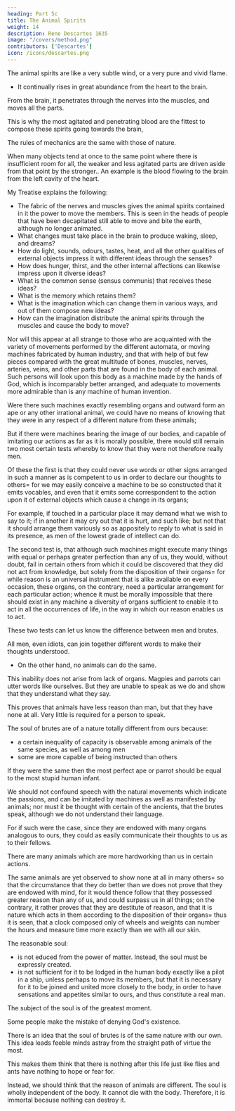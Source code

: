 ```yaml
---
heading: Part 5c
title: The Animal Spirits
weight: 14
description: Rene Descartes 1635
image: "/covers/method.png"
contributors: ['Descartes']
icon: /icons/descartes.png
---
```





The animal spirits are like a very subtle wind, or a very pure and vivid flame. 
- It continually rises in great abundance from the heart to the brain. 

From the brain, it penetrates through the nerves into the muscles, and moves all the parts. 

This is why the most agitated and penetrating blood are the fittest to compose these spirits going towards the brain, 

<!-- the arteries which carry them directly to brain from the heart  -->

The rules of mechanics are the same with those of nature.

When many objects tend at once to the same point where there is insufficient room for all, the weaker and less agitated parts are driven aside from that point by the stronger.. An example is the blood flowing to the brain from the left cavity of the heart.

 <!-- which alone in this way reach it I had expounded all these matters with sufficient minuteness in the treatise which I formerly thought of publishing. -->

My Treatise explains the following:

- The fabric of the nerves and muscles gives the animal spirits contained in it the power to move the members. This is seen in the heads of people that have been decapitated still able to move and bite the earth, although no longer animated.
- What changes must take place in the brain to produce waking, sleep, and dreams?
- How do light, sounds, odours, tastes, heat, and all the other qualities of external objects impress it with different ideas through the senses?
- How does hunger, thirst, and the other internal affections can likewise impress upon it diverse ideas?
- What is the common sense (sensus communis) that receives these ideas?
- What is the memory which retains them?
- What is the imagination which can change them in various ways, and out of them compose new ideas?
- How can the imagination distribute the animal spirits through the muscles and  cause the body to move?

 <!-- , and in a manner as suited, whether to the objects that are presented to its senses or to its internal affections, as can take place in our own case apart from the guidance of the will.  -->

Nor will this appear at all strange to those who are acquainted with the variety of movements performed by the different automata, or moving machines fabricated by human industry, and that with help of but few pieces compared with the great multitude of bones, muscles, nerves, arteries, veins, and other parts that are found in the body of each animal. Such persons will look upon this body as a machine made by the hands of God, which is incomparably better arranged, and adequate to movements more admirable than is any machine of human invention. 

Were there such machines exactly resembling organs and outward form an ape or any other irrational animal, we could have no means of knowing that they were in any respect of a different nature from these animals; 

But if there were machines bearing the image of our bodies, and capable of imitating our actions as far as it is morally possible, there would still remain two most certain tests whereby to know that they were not therefore really men. 

Of these the first is that they could never use words or other signs arranged in such a manner as is competent to us in order to declare our thoughts to others= for we may easily conceive a machine to be so constructed that it emits vocables, and even that it emits some correspondent to the action upon it of external objects which cause a change in its organs; 

For example, if touched in a particular place it may demand what we wish to say to it; if in another it may cry out that it is hurt, and such like; but not that it should arrange them variously so as appositely to reply to what is said in its presence, as men of the lowest grade of intellect can do. 

The second test is, that although such machines might execute many things with equal or perhaps greater perfection than any of us, they would, without doubt, fail in certain others from which it could be discovered that they did not act from knowledge, but solely from the disposition of their organs= for while reason is an universal instrument that is alike available on every occasion, these organs, on the contrary, need a particular arrangement for each particular action; whence it must be morally impossible that there should exist in any machine a diversity of organs sufficient to enable it to act in all the occurrences of life, in the way in which our reason enables us to act. 

These two tests can let us know the difference between men and brutes.

All men, even idiots, can join together different words to make their thoughts understood.
- On the other hand, no animals can do the same.

This inability does not arise from lack of organs. Magpies and parrots can utter words like ourselves. But they are unable to speak as we do and show that they understand what they say.

<!-- ; in place of which men born deaf and dumb, and thus not less, but rather more than the brutes, destitute of the organs which others use in speaking, are in the habit of spontaneously inventing certain signs by which they discover their thoughts to those who, being usually in their company, have leisure to learn their language. -->

This proves that animals have less reason than man, but that they have none at all. Very little is required for a person to speak.

The soul of brutes are of a nature totally different from ours because:
- a certain inequality of capacity is observable among animals of the same species, as well as among men
- some are more capable of being instructed than others

If they were the same then the most perfect ape or parrot should be equal to the most stupid human infant.


We should not confound speech with the natural movements which indicate the passions, and can be imitated by machines as well as manifested by animals; nor must it be thought with certain of the ancients, that the brutes speak, although we do not understand their language. 

For if such were the case, since they are endowed with many organs analogous to ours, they could as easily communicate their thoughts to us as to their fellows. 

There are many animals which are more hardworking than us in certain actions. 

The same animals are yet observed to show none at all in many others= so that the circumstance that they do better than we does not prove that they are endowed with mind, for it would thence follow that they possessed greater reason than any of us, and could surpass us in all things; on the contrary, it rather proves that they are destitute of reason, and that it is nature which acts in them according to the disposition of their organs= thus it is seen, that a clock composed only of wheels and weights can number the hours and measure time more exactly than we with all our skin.

The reasonable soul:
- is not educed from the power of matter. Instead, the soul must be expressly created. 
- is not sufficient for it to be lodged in the human body exactly like a pilot in a ship, unless perhaps to move its members, but that it is necessary for it to be joined and united more closely to the body, in order to have sensations and appetites similar to ours, and thus constitute a real man.

The subject of the soul is of the greatest moment. 

Some people make the mistake of denying God's existence. 

There is an idea that the soul of brutes is of the same nature with our own. This idea leads feeble minds astray from the straight path of virtue the most. 

This makes them think that there is nothing after this life just like flies and ants have nothing to hope or fear for. 

Instead, we should think that the reason of animals are different. The soul is wholly independent of the body. It cannot die with the body. Therefore, it is immortal because nothing can destroy it.

